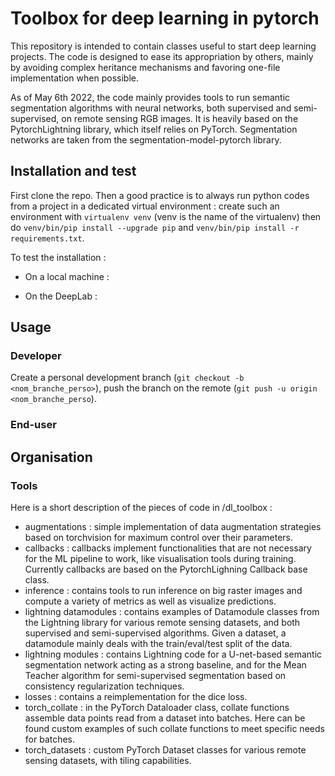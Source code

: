 # Toolbox for deep learning in pytorch

This repository is intended to contain classes useful to start deep learning projects. The code is designed to ease its appropriation by others, mainly by avoiding complex heritance mechanisms and favoring one-file implementation when possible.

As of May 6th 2022, the code mainly provides tools to run semantic segmentation algorithms with neural networks, both supervised and semi-supervised, on remote sensing RGB images.
It is heavily based on the PytorchLightning library, which itself relies on PyTorch.
Segmentation networks are taken from the segmentation-model-pytorch library.

## Installation and test

First clone the repo.
Then a good practice is to always run python codes from a project in a dedicated virtual environment : create such an environment with `virtualenv venv` (venv is the name of the virtualenv) then do `venv/bin/pip install --upgrade pip` and `venv/bin/pip install -r requirements.txt`.

To test the installation : 

* On a local machine :

* On the DeepLab :

## Usage

### Developer

Create a personal development branch (`git checkout -b <nom_branche_perso>`), push the branch on the remote (`git push -u origin <nom_branche_perso`).

### End-user

## Organisation 

### Tools

Here is a short description of the pieces of code in /dl_toolbox :

* augmentations : simple implementation of data augmentation strategies based on torchvision for maximum control over their parameters.
* callbacks : callbacks implement functionalities that are not necessary for the ML pipeline to work, like visualisation tools during training. Currently callbacks are based on the PytorchLighning Callback base class.
* inference : contains tools to run inference on big raster images and compute a variety of metrics as well as visualize predictions.
* lightning datamodules : contains examples of Datamodule classes from the Lightning library for various remote sensing datasets, and both supervised and semi-supervised algorithms. Given a dataset, a datamodule mainly deals with the train/eval/test split of the data.
* lightning modules : contains Lightning code for a U-net-based semantic segmentation network acting as a strong baseline, and for the Mean Teacher algorithm for semi-supervised segmentation based on consistency regularization techniques. 
* losses : contains a reimplementation for the dice loss.
* torch_collate : in the PyTorch Dataloader class, collate functions assemble data points read from a dataset into batches. Here can be found custom examples of such collate functions to meet specific needs for batches.
* torch_datasets : custom PyTorch Dataset classes for various remote sensing datasets, with tiling capabilities.

